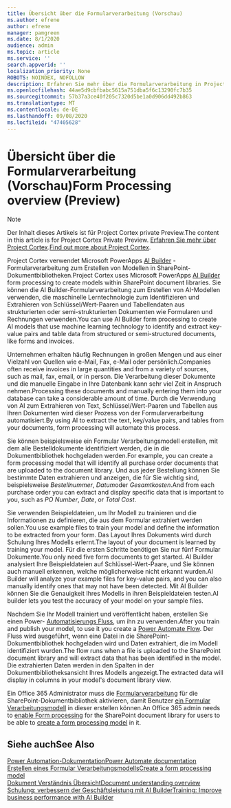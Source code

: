 ```yaml
---
title: Übersicht über die Formularverarbeitung (Vorschau)
ms.author: efrene
author: efrene
manager: pamgreen
ms.date: 8/1/2020
audience: admin
ms.topic: article
ms.service: ''
search.appverid: ''
localization_priority: None
ROBOTS: NOINDEX, NOFOLLOW
description: Erfahren Sie mehr über die Formularverarbeitung in Project Cortex.
ms.openlocfilehash: 44ae5d9cbfbabc5615a751dba5f6c13290fc7b35
ms.sourcegitcommit: 57b37a3ce40f205c7320d5be1a0d906dd492b863
ms.translationtype: MT
ms.contentlocale: de-DE
ms.lasthandoff: 09/08/2020
ms.locfileid: "47405628"
---
```

# <a name="form-processing-overview-preview"></a><span data-ttu-id="0b492-103">Übersicht über die Formularverarbeitung (Vorschau)</span><span class="sxs-lookup"><span data-stu-id="0b492-103">Form Processing overview (Preview)</span></span>
> [!Note]
> <span data-ttu-id="0b492-104">Der Inhalt dieses Artikels ist für Project Cortex private Preview.</span><span class="sxs-lookup"><span data-stu-id="0b492-104">The content in this article is for Project Cortex Private Preview.</span></span> <span data-ttu-id="0b492-105">[Erfahren Sie mehr über Project Cortex](https://aka.ms/projectcortex).</span><span class="sxs-lookup"><span data-stu-id="0b492-105">[Find out more about Project Cortex](https://aka.ms/projectcortex).</span></span>

<span data-ttu-id="0b492-106">Project Cortex verwendet Microsoft PowerApps [AI Builder](https://docs.microsoft.com/ai-builder/overview) -Formularverarbeitung zum Erstellen von Modellen in SharePoint-Dokumentbibliotheken.</span><span class="sxs-lookup"><span data-stu-id="0b492-106">Project Cortex uses Microsoft PowerApps [AI Builder](https://docs.microsoft.com/ai-builder/overview) form processing to create models within SharePoint document libraries.</span></span>
<span data-ttu-id="0b492-107">Sie können die AI Builder-Formularverarbeitung zum Erstellen von AI-Modellen verwenden, die maschinelle Lerntechnologie zum Identifizieren und Extrahieren von Schlüssel/Wert-Paaren und Tabellendaten aus strukturierten oder semi-strukturierten Dokumenten wie Formularen und Rechnungen verwenden.</span><span class="sxs-lookup"><span data-stu-id="0b492-107">You can use AI Builder form processing to create AI models that use machine learning technology to identify and extract key-value pairs and table data from structured or semi-structured  documents, like forms and invoices.</span></span>

<span data-ttu-id="0b492-108">Unternehmen erhalten häufig Rechnungen in großen Mengen und aus einer Vielzahl von Quellen wie e-Mail, Fax, e-Mail oder persönlich.</span><span class="sxs-lookup"><span data-stu-id="0b492-108">Companies often receive invoices in large quantities and from a variety of sources, such as mail, fax, email, or in person.</span></span> <span data-ttu-id="0b492-109">Die Verarbeitung dieser Dokumente und die manuelle Eingabe in Ihre Datenbank kann sehr viel Zeit in Anspruch nehmen.</span><span class="sxs-lookup"><span data-stu-id="0b492-109">Processing these documents and manually entering them into your database can take a considerable amount of time.</span></span> <span data-ttu-id="0b492-110">Durch die Verwendung von AI zum Extrahieren von Text, Schlüssel/Wert-Paaren und Tabellen aus Ihren Dokumenten wird dieser Prozess von der Formularverarbeitung automatisiert.</span><span class="sxs-lookup"><span data-stu-id="0b492-110">By using AI to extract the text, key/value pairs, and tables from your documents, form processing will automate this process.</span></span> 

<span data-ttu-id="0b492-111">Sie können beispielsweise ein Formular Verarbeitungsmodell erstellen, mit dem alle Bestelldokumente identifiziert werden, die in die Dokumentbibliothek hochgeladen werden.</span><span class="sxs-lookup"><span data-stu-id="0b492-111">For example, you can create a form processing model that will identify all purchase order documents that are uploaded to the document library.</span></span> <span data-ttu-id="0b492-112">Und aus jeder Bestellung können Sie bestimmte Daten extrahieren und anzeigen, die für Sie wichtig sind, beispielsweise *Bestellnummer*, *Datum*oder *Gesamtkosten*.</span><span class="sxs-lookup"><span data-stu-id="0b492-112">And from each purchase order you can extract and display specific data that is important to you, such as *PO Number*, *Date*, or *Total Cost*.</span></span>

<span data-ttu-id="0b492-113">Sie verwenden Beispieldateien, um Ihr Modell zu trainieren und die Informationen zu definieren, die aus dem Formular extrahiert werden sollen.</span><span class="sxs-lookup"><span data-stu-id="0b492-113">You use example files to train your model and define the information to be extracted from your form.</span></span> <span data-ttu-id="0b492-114">Das Layout Ihres Dokuments wird durch Schulung Ihres Modells erlernt.</span><span class="sxs-lookup"><span data-stu-id="0b492-114">The layout of your document is learned by training your model.</span></span> <span data-ttu-id="0b492-115">Für die ersten Schritte benötigen Sie nur fünf Formular Dokumente.</span><span class="sxs-lookup"><span data-stu-id="0b492-115">You only need five form documents to get started.</span></span> <span data-ttu-id="0b492-116">AI Builder analysiert Ihre Beispieldateien auf Schlüssel-Wert-Paare, und Sie können auch manuell erkennen, welche möglicherweise nicht erkannt wurden.</span><span class="sxs-lookup"><span data-stu-id="0b492-116">AI Builder will analyze your example files for key-value pairs, and you can also manually identify ones that may not have been detected.</span></span>  <span data-ttu-id="0b492-117">Mit AI Builder können Sie die Genauigkeit Ihres Modells in ihren Beispieldateien testen.</span><span class="sxs-lookup"><span data-stu-id="0b492-117">AI builder lets you test the accuracy of your model on your sample files.</span></span>

<span data-ttu-id="0b492-118">Nachdem Sie Ihr Modell trainiert und veröffentlicht haben, erstellen Sie einen Power- [Automatisierungs Fluss](https://docs.microsoft.com/power-automate/getting-started), um ihn zu verwenden.</span><span class="sxs-lookup"><span data-stu-id="0b492-118">After you train and publish your model, to use it you create a [Power Automate Flow](https://docs.microsoft.com/power-automate/getting-started).</span></span> <span data-ttu-id="0b492-119">Der Fluss wird ausgeführt, wenn eine Datei in die SharePoint-Dokumentbibliothek hochgeladen wird und Daten extrahiert, die im Modell identifiziert wurden.</span><span class="sxs-lookup"><span data-stu-id="0b492-119">The flow runs when a file is uploaded to the SharePoint document library and will extract data that has been identified in the model.</span></span> <span data-ttu-id="0b492-120">Die extrahierten Daten werden in den Spalten in der Dokumentbibliotheksansicht Ihres Modells angezeigt.</span><span class="sxs-lookup"><span data-stu-id="0b492-120">The extracted data will display in columns in your model's document library view.</span></span>

<span data-ttu-id="0b492-121">Ein Office 365 Administrator muss die [Formularverarbeitung](https://docs.microsoft.com/microsoft-365/contentunderstanding/set-up-content-understanding?view=o365-worldwide#to-set-up-content-understanding) für die SharePoint-Dokumentbibliothek aktivieren, damit Benutzer [ein Formular Verarbeitungsmodell](create-a-form-processing-model.md) in dieser erstellen können.</span><span class="sxs-lookup"><span data-stu-id="0b492-121">An Office 365 admin needs to [enable Form processing](https://docs.microsoft.com/microsoft-365/contentunderstanding/set-up-content-understanding?view=o365-worldwide#to-set-up-content-understanding) for the SharePoint document library for users to be able to [create a form processing model](create-a-form-processing-model.md) in it.</span></span>



## <a name="see-also"></a><span data-ttu-id="0b492-122">Siehe auch</span><span class="sxs-lookup"><span data-stu-id="0b492-122">See Also</span></span>
  
[<span data-ttu-id="0b492-123">Power Automation-Dokumentation</span><span class="sxs-lookup"><span data-stu-id="0b492-123">Power Automate documentation</span></span>](https://docs.microsoft.com/power-automate/)</br>
[<span data-ttu-id="0b492-124">Erstellen eines Formular Verarbeitungsmodells</span><span class="sxs-lookup"><span data-stu-id="0b492-124">Create a form processing model</span></span>](create-a-form-processing-model.md)</br>
[<span data-ttu-id="0b492-125">Dokument Verständnis Übersicht</span><span class="sxs-lookup"><span data-stu-id="0b492-125">Document understanding overview</span></span>](document-understanding-overview.md)</br>
[<span data-ttu-id="0b492-126">Schulung: verbessern der Geschäftsleistung mit AI Builder</span><span class="sxs-lookup"><span data-stu-id="0b492-126">Training: Improve business performance with AI Builder</span></span>](https://docs.microsoft.com/learn/paths/improve-business-performance-ai-builder/?source=learn)</br>




